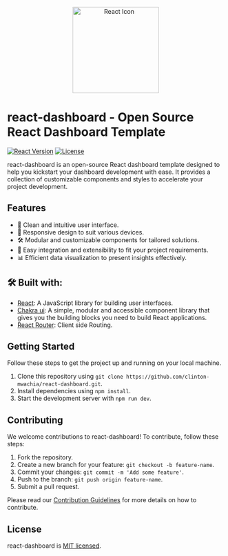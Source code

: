 <p align="center">
  <img src="https://upload.wikimedia.org/wikipedia/commons/thumb/a/a7/React-icon.svg/2560px-React-icon.svg.png" alt="React Icon" width="200" height="200">
</p>

# react-dashboard - Open Source React Dashboard Template

[![React Version](https://img.shields.io/badge/React-18.2.0-blue.svg)](https://reactjs.org/)
[![License](https://img.shields.io/badge/License-MIT-green.svg)](https://opensource.org/licenses/MIT)

react-dashboard is an open-source React dashboard template designed to help you kickstart your dashboard development with ease. It provides a collection of customizable components and styles to accelerate your project development.

## Features

- 🎨 Clean and intuitive user interface.
- 📱 Responsive design to suit various devices.
- 🛠️ Modular and customizable components for tailored solutions.
- 🚀 Easy integration and extensibility to fit your project requirements.
- 📊 Efficient data visualization to present insights effectively.

## 🛠️ Built with:

- [React](https://reactjs.org/): A JavaScript library for building user interfaces.
- [Chakra ui](https://chakra-ui.com/): A simple, modular and accessible component library that gives you the building blocks you need to build React applications.
- [React Router](https://reactrouter.com/en/main): Client side Routing.

## Getting Started

Follow these steps to get the project up and running on your local machine.

1. Clone this repository using `git clone https://github.com/clinton-mwachia/react-dashboard.git`.
2. Install dependencies using `npm install`.
3. Start the development server with `npm run dev`.
  
## Contributing

We welcome contributions to react-dashboard! To contribute, follow these steps:

1. Fork the repository.
2. Create a new branch for your feature: `git checkout -b feature-name`.
3. Commit your changes: `git commit -m 'Add some feature'`.
4. Push to the branch: `git push origin feature-name`.
5. Submit a pull request.

Please read our [Contribution Guidelines](CONTRIBUTING.md) for more details on how to contribute.

## License

react-dashboard is [MIT licensed](LICENSE).
